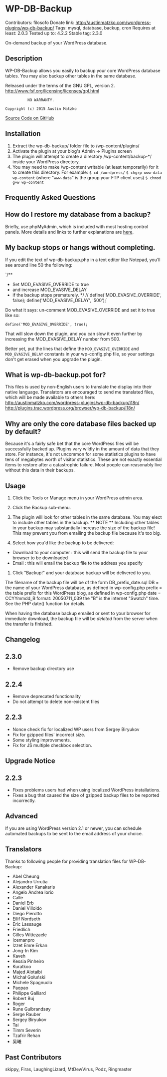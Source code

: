 WP-DB-Backup
============

Contributors: filosofo
Donate link: http://austinmatzko.com/wordpress-plugins/wp-db-backup/
Tags: mysql, database, backup, cron
Requires at least: 2.0.3
Tested up to: 4.2.2
Stable tag: 2.3.0

On-demand backup of your WordPress database.

Description 
-----------

WP-DB-Backup allows you easily to backup your core WordPress database tables.  You may also backup other tables in the same database.

Released under the terms of the GNU GPL, version 2.
   http://www.fsf.org/licensing/licenses/gpl.html

              NO WARRANTY.

	Copyright (c) 2015 Austin Matzko

[Source Code on GitHub](https://github.com/matzko/wp-db-backup)

Installation 
------------

1. Extract the wp-db-backup/ folder file to /wp-content/plugins/
1. Activate the plugin at your blog's Admin -> Plugins screen
1. The plugin will attempt to create a directory /wp-content/backup-*/ inside your WordPress directory.
1. You may need to make /wp-content writable (at least temporarily) for it to create this directory. 
   For example:
   `$ cd /wordpress/`
   `$ chgrp www-data wp-content` (where "`www-data`" is the group your FTP client uses)
   `$ chmod g+w wp-content`

Frequently Asked Questions 
--------------------------

How do I restore my database from a backup? 
-------------------------------------------

Briefly, use phpMyAdmin, which is included with most hosting control panels. More details and links to further explanations are [here](http://codex.wordpress.org/Restoring_Your_Database_From_Backup).

My backup stops or hangs without completing. 
--------------------------------------------

If you edit the text of wp-db-backup.php in a text editor like Notepad, you’ll see around line 50 the following:

`/**
* Set MOD_EVASIVE_OVERRIDE to true
* and increase MOD_EVASIVE_DELAY
* if the backup stops prematurely.
*/
// define('MOD_EVASIVE_OVERRIDE', false);
define('MOD_EVASIVE_DELAY', '500');`

Do what it says: un-comment MOD_EVASIVE_OVERRIDE and set it to true like so:

`define('MOD_EVASIVE_OVERRIDE', true);`

That will slow down the plugin, and you can slow it even further by increasing the MOD_EVASIVE_DELAY number from 500.

Better yet, put the lines that define the `MOD_EVASIVE_OVERRIDE` and `MOD_EVASIVE_DELAY` constants in your wp-config.php file, so your settings don't get erased when you upgrade the plugin.

What is wp-db-backup.pot for? 
-----------------------------

This files is used by non-English users to translate the display into their native language.  Translators are encouraged to send me translated files, which will be made available to others here:
http://austinmatzko.com/wordpress-plugins/wp-db-backup/i18n/
http://plugins.trac.wordpress.org/browser/wp-db-backup/i18n/

Why are only the core database files backed up by default? 
----------------------------------------------------------

Because it's a fairly safe bet that the core WordPress files will be successfully backed up.  Plugins vary wildly in the amount of data that they store.  For instance, it's not uncommon for some statistics plugins to have tens of megabytes worth of visitor statistics.  These are not exactly essential items to restore after a catastrophic failure.  Most poeple can reasonably live without this data in their backups.

Usage 
-----

1. Click the Tools or Manage menu in your WordPress admin area.
1. Click the Backup sub-menu.

1. The plugin will look for other tables in the same database.  You may elect to include other tables in the backup.
  ** NOTE **
  Including other tables in your backup may substantially increase the size of the backup file!
  This may prevent you from emailing the backup file because it's too big.

1. Select how you'd like the backup to be delivered:
 * Download to your computer : this will send the backup file to your browser to be downloaded
 * Email : this will email the backup file to the address you specify

1. Click "Backup!" and your database backup will be delivered to you.

The filename of the backup file will be of the form
   DB_prefix_date.sql
DB = the name of your WordPress database, as defined in wp-config.php
prefix = the table prefix for this WordPress blog, as defined in wp-config.php
date = CCYYmmdd_B format:  20050711_039
       the "B" is the internet "Swatch" time.  
       See the PHP date() function for details.

When having the database backup emailed or sent to your browser for immediate download, the backup file will be _deleted_ from the server when the transfer is finished.

Changelog 
---------

2.3.0
-----
* Remove backup directory use

2.2.4
-----
* Remove deprecated functionality
* Do not attempt to delete non-existent files

2.2.3  
-----
* Nonce check fix for localized WP users from Sergey Biryukov
* Fix for gzipped files' incorrect size.
* Some styling improvements.
* Fix for JS multiple checkbox selection.

Upgrade Notice 
--------------

2.2.3 
-----
* Fixes problems users had when using localized WordPress installations.
* Fixes a bug that caused the size of gzipped backup files to be reported incorrectly.

Advanced 
--------
If you are using WordPress version 2.1 or newer, you can schedule automated backups to be sent to the email address 
of your choice.

Translators 
-----------
Thanks to following people for providing translation files for WP-DB-Backup:

* Abel Cheung
* Alejandro Urrutia
* Alexander Kanakaris
* Angelo Andrea Iorio
* Calle
* Daniel Erb
* Daniel Villoldo
* Diego Pierotto
* Eilif Nordseth
* Eric Lassauge
* Friedlich
* Gilles Wittezaele
* Icemanpro
* İzzet Emre Erkan
* Jong-In Kim
* Kaveh
* Kessia Pinheiro
* Kuratkoo
* Majed Alotaibi
* Michał Gołuński
* Michele Spagnuolo
* Paopao
* Philippe Galliard
* Robert Buj
* Roger
* Rune Gulbrandsøy
* Serge Rauber
* Sergey Biryukov
* Tai
* Timm Severin
* Tzafrir Rehan
* 吴曦

Past Contributors 
-----------------
skippy, Firas, LaughingLizard, MtDewVirus, Podz, Ringmaster
